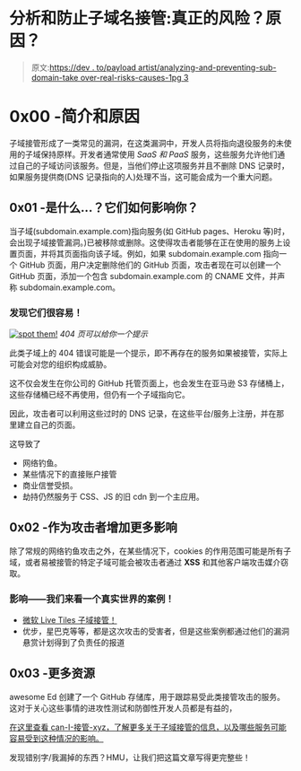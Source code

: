 # 分析和防止子域名接管:真正的风险？原因？

> 原文:[https://dev . to/payload artist/analyzing-and-preventing-sub-domain-take over-real-risks-causes-1pg 3](https://dev.to/payloadartist/analyzing-and-preventing-sub-domain-takeovers-real-risks-causes-1pg3)

# [](#0x00-intro-and-cause)0x00 -简介和原因

子域接管形成了一类常见的漏洞，在这类漏洞中，开发人员将指向退役服务的未使用的子域保持原样。开发者通常使用 *SaaS 和 PaaS* 服务，这些服务允许他们通过自己的子域访问该服务。但是，当他们停止这项服务并且不删除 DNS 记录时，如果服务提供商(DNS 记录指向的人)处理不当，这可能会成为一个重大问题。

## [](#0x01-what-are-how-they-affect-you)0x01 -是什么...？它们如何影响你？

当子域(subdomain.example.com)指向服务(如 GitHub pages、Heroku 等)时，会出现子域接管漏洞。)已被移除或删除。这使得攻击者能够在正在使用的服务上设置页面，并将其页面指向该子域。例如，如果 subdomain.example.com 指向一个 GitHub 页面，用户决定删除他们的 GitHub 页面，攻击者现在可以创建一个 GitHub 页面，添加一个包含 subdomain.example.com 的 CNAME 文件，并声称 subdomain.example.com。

### 发现它们很容易！

[![spot them!](../Images/612f4203521563476120115bae2ebf68.png)](https://res.cloudinary.com/practicaldev/image/fetch/s--ycWfDngn--/c_limit%2Cf_auto%2Cfl_progressive%2Cq_auto%2Cw_880/https://www.hackerone.com/sites/default/files/inline-images/image1_17.png) 
*404 页可以给你一个提示*

此类子域上的 404 错误可能是一个提示，即不再存在的服务如果被接管，实际上可能会对您的组织构成威胁。

这不仅会发生在你公司的 GitHub 托管页面上，也会发生在亚马逊 S3 存储桶上，这些存储桶已经不再使用，但仍有一个子域指向它。

因此，攻击者可以利用这些过时的 DNS 记录，在这些平台/服务上注册，并在那里建立自己的页面。

这导致了

*   网络钓鱼。
*   某些情况下的直接账户接管
*   商业信誉受损。
*   劫持仍然服务于 CSS、JS 的旧 cdn 到一个主应用。

## [](#0x02-adding-more-impact-as-an-attacker)0x02 -作为攻击者增加更多影响

除了常规的网络钓鱼攻击之外，在某些情况下，cookies 的作用范围可能是所有子域，或者易被接管的特定子域可能会被攻击者通过 **XSS** 和其他客户端攻击媒介窃取。

### [](#impact-lets-look-at-a-real-world-case)影响——我们来看一个真实世界的案例！

*   [微软 Live Tiles 子域接管！](https://portswigger.net/daily-swig/dead-windows-live-tiles-regain-new-life-in-subdomain-takeover)
*   优步，星巴克等等，都是这次攻击的受害者，但是这些案例都通过他们的漏洞悬赏计划得到了负责任的报道

## [](#0x03-more-resources)0x03 -更多资源

awesome Ed 创建了一个 GitHub 存储库，用于跟踪易受此类接管攻击的服务。这对于关心这些事情的进攻性测试和防御性开发人员都是有益的，

[在这里查看 can-I-接管-xyz，了解更多关于子域接管的信息，以及哪些服务可能容易受到这种情况的影响。](https://github.com/EdOverflow/can-i-take-over-xyz/blob/master/README.md)

发现错别字/我漏掉的东西？HMU，让我们把这篇文章写得更完整些！